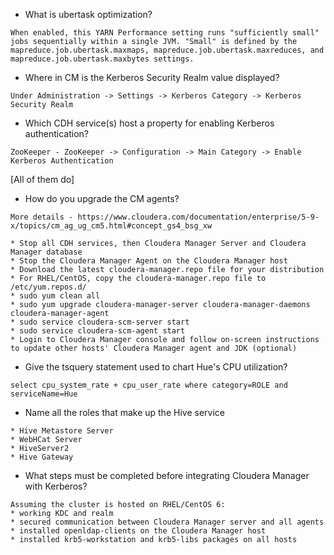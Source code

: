 * What is ubertask optimization?
```
When enabled, this YARN Performance setting runs "sufficiently small" jobs sequentially within a single JVM. "Small" is defined by the mapreduce.job.ubertask.maxmaps, mapreduce.job.ubertask.maxreduces, and mapreduce.job.ubertask.maxbytes settings.
```

* Where in CM is the Kerberos Security Realm value displayed?
```
Under Administration -> Settings -> Kerberos Category -> Kerberos Security Realm
```

* Which CDH service(s) host a property for enabling Kerberos authentication?
```
ZooKeeper - ZooKeeper -> Configuration -> Main Category -> Enable Kerberos Authentication
```
[All of them do]


* How do you upgrade the CM agents?
```
More details - https://www.cloudera.com/documentation/enterprise/5-9-x/topics/cm_ag_ug_cm5.html#concept_gs4_bsg_xw

* Stop all CDH services, then Cloudera Manager Server and Cloudera Manager database
* Stop the Cloudera Manager Agent on the Cloudera Manager host
* Download the latest cloudera-manager.repo file for your distribution
* For RHEL/CentOS, copy the cloudera-manager.repo file to /etc/yum.repos.d/
* sudo yum clean all
* sudo yum upgrade cloudera-manager-server cloudera-manager-daemons cloudera-manager-agent
* sudo service cloudera-scm-server start
* sudo service cloudera-scm-agent start
* Login to Cloudera Manager console and follow on-screen instructions to update other hosts' Cloudera Manager agent and JDK (optional)
```

* Give the tsquery statement used to chart Hue's CPU utilization?
```
select cpu_system_rate + cpu_user_rate where category=ROLE and serviceName=Hue
```

* Name all the roles that make up the Hive service
```
* Hive Metastore Server
* WebHCat Server
* HiveServer2
* Hive Gateway
```

* What steps must be completed before integrating Cloudera Manager with Kerberos?
```
Assuming the cluster is hosted on RHEL/CentOS 6:
* working KDC and realm
* secured communication between Cloudera Manager server and all agents
* installed openldap-clients on the Cloudera Manager host
* installed krb5-workstation and krb5-libs packages on all hosts
```
